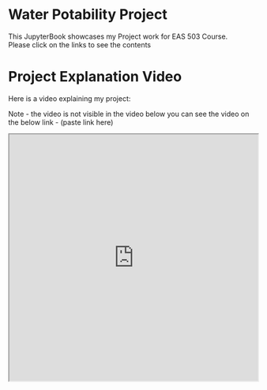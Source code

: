 # Water Potability Project

This JupyterBook showcases my Project work for EAS 503 Course.<br>
Please click on the links to see the contents

# Project Explanation Video
Here is a video explaining my project:

Note - the video is not visible in the video below you can see the video on the below link - (paste link here)

<iframe src="https://buffalo.zoom.us/rec/share/JUjchSFHnk_tO4Y9rPhw5ZbcEwgwdOaXAJkvyRBH_bCtjGSQ7W_AMB-U1GHi5b5r.JmOrk_3r1caY9CZQ?startTime=1734837531000" width="100%" height="500px" allowfullscreen></iframe>